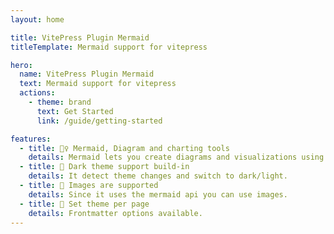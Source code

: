 ```yaml
---
layout: home

title: VitePress Plugin Mermaid
titleTemplate: Mermaid support for vitepress

hero:
  name: VitePress Plugin Mermaid
  text: Mermaid support for vitepress
  actions:
    - theme: brand
      text: Get Started
      link: /guide/getting-started

features:
  - title: 🧜‍♀️ Mermaid, Diagram and charting tools
    details: Mermaid lets you create diagrams and visualizations using text and code..
  - title: 🌚 Dark theme support build-in
    details: It detect theme changes and switch to dark/light.
  - title: 📸 Images are supported
    details: Since it uses the mermaid api you can use images.
  - title: 🧩 Set theme per page
    details: Frontmatter options available.
---
```

